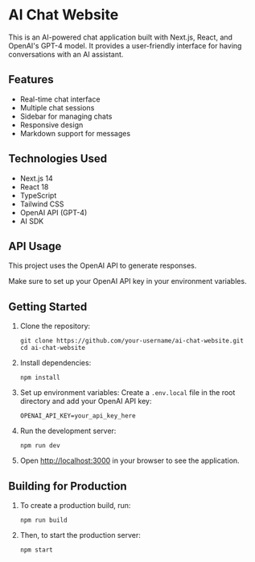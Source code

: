 # AI Chat Website

This is an AI-powered chat application built with Next.js, React, and OpenAI's GPT-4 model. It provides a user-friendly interface for having conversations with an AI assistant.

## Features

- Real-time chat interface
- Multiple chat sessions
- Sidebar for managing chats
- Responsive design
- Markdown support for messages

## Technologies Used

- Next.js 14
- React 18
- TypeScript
- Tailwind CSS
- OpenAI API (GPT-4)
- AI SDK

## API Usage

This project uses the OpenAI API to generate responses.


Make sure to set up your OpenAI API key in your environment variables.

## Getting Started

1. Clone the repository:
   ```
   git clone https://github.com/your-username/ai-chat-website.git
   cd ai-chat-website
   ```

2. Install dependencies:
   ```
   npm install
   ```

3. Set up environment variables:
   Create a `.env.local` file in the root directory and add your OpenAI API key:
   ```
   OPENAI_API_KEY=your_api_key_here
   ```

4. Run the development server:
   ```
   npm run dev
   ```

5. Open [http://localhost:3000](http://localhost:3000) in your browser to see the application.

## Building for Production

1. To create a production build, run:
   ```
   npm run build
   ```

2. Then, to start the production server:
   ```
   npm start
   ```